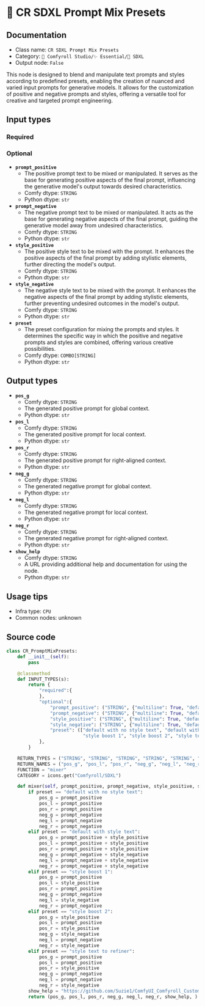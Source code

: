 # 🌟 CR SDXL Prompt Mix Presets
## Documentation
- Class name: `CR SDXL Prompt Mix Presets`
- Category: `🧩 Comfyroll Studio/✨ Essential/🌟 SDXL`
- Output node: `False`

This node is designed to blend and manipulate text prompts and styles according to predefined presets, enabling the creation of nuanced and varied input prompts for generative models. It allows for the customization of positive and negative prompts and styles, offering a versatile tool for creative and targeted prompt engineering.
## Input types
### Required
### Optional
- **`prompt_positive`**
    - The positive prompt text to be mixed or manipulated. It serves as the base for generating positive aspects of the final prompt, influencing the generative model's output towards desired characteristics.
    - Comfy dtype: `STRING`
    - Python dtype: `str`
- **`prompt_negative`**
    - The negative prompt text to be mixed or manipulated. It acts as the base for generating negative aspects of the final prompt, guiding the generative model away from undesired characteristics.
    - Comfy dtype: `STRING`
    - Python dtype: `str`
- **`style_positive`**
    - The positive style text to be mixed with the prompt. It enhances the positive aspects of the final prompt by adding stylistic elements, further directing the model's output.
    - Comfy dtype: `STRING`
    - Python dtype: `str`
- **`style_negative`**
    - The negative style text to be mixed with the prompt. It enhances the negative aspects of the final prompt by adding stylistic elements, further preventing undesired outcomes in the model's output.
    - Comfy dtype: `STRING`
    - Python dtype: `str`
- **`preset`**
    - The preset configuration for mixing the prompts and styles. It determines the specific way in which the positive and negative prompts and styles are combined, offering various creative possibilities.
    - Comfy dtype: `COMBO[STRING]`
    - Python dtype: `str`
## Output types
- **`pos_g`**
    - Comfy dtype: `STRING`
    - The generated positive prompt for global context.
    - Python dtype: `str`
- **`pos_l`**
    - Comfy dtype: `STRING`
    - The generated positive prompt for local context.
    - Python dtype: `str`
- **`pos_r`**
    - Comfy dtype: `STRING`
    - The generated positive prompt for right-aligned context.
    - Python dtype: `str`
- **`neg_g`**
    - Comfy dtype: `STRING`
    - The generated negative prompt for global context.
    - Python dtype: `str`
- **`neg_l`**
    - Comfy dtype: `STRING`
    - The generated negative prompt for local context.
    - Python dtype: `str`
- **`neg_r`**
    - Comfy dtype: `STRING`
    - The generated negative prompt for right-aligned context.
    - Python dtype: `str`
- **`show_help`**
    - Comfy dtype: `STRING`
    - A URL providing additional help and documentation for using the node.
    - Python dtype: `str`
## Usage tips
- Infra type: `CPU`
- Common nodes: unknown


## Source code
```python
class CR_PromptMixPresets:
    def __init__(self):
        pass

    @classmethod        
    def INPUT_TYPES(s):
        return {
            "required":{
            },
            "optional":{
                "prompt_positive": ("STRING", {"multiline": True, "default": "prompt_pos"}),
                "prompt_negative": ("STRING", {"multiline": True, "default": "prompt_neg"}),
                "style_positive": ("STRING", {"multiline": True, "default": "style_pos"}),
                "style_negative": ("STRING", {"multiline": True, "default": "style_neg"}),
                "preset": (["default with no style text", "default with style text",
                            "style boost 1", "style boost 2", "style text to refiner"],),
            },
        }

    RETURN_TYPES = ("STRING", "STRING", "STRING", "STRING", "STRING", "STRING", "STRING", )
    RETURN_NAMES = ("pos_g", "pos_l", "pos_r", "neg_g", "neg_l", "neg_r", "show_help", )
    FUNCTION = "mixer"
    CATEGORY = icons.get("Comfyroll/SDXL")

    def mixer(self, prompt_positive, prompt_negative, style_positive, style_negative, preset):
        if preset == "default with no style text":
            pos_g = prompt_positive
            pos_l = prompt_positive
            pos_r = prompt_positive
            neg_g = prompt_negative
            neg_l = prompt_negative
            neg_r = prompt_negative
        elif preset == "default with style text":
            pos_g = prompt_positive + style_positive
            pos_l = prompt_positive + style_positive
            pos_r = prompt_positive + style_positive
            neg_g = prompt_negative + style_negative
            neg_l = prompt_negative + style_negative
            neg_r = prompt_negative + style_negative
        elif preset == "style boost 1":
            pos_g = prompt_positive
            pos_l = style_positive
            pos_r = prompt_positive
            neg_g = prompt_negative
            neg_l = style_negative
            neg_r = prompt_negative
        elif preset == "style boost 2":
            pos_g = style_positive
            pos_l = prompt_positive
            pos_r = style_positive
            neg_g = style_negative
            neg_l = prompt_negative
            neg_r = style_negative
        elif preset == "style text to refiner":
            pos_g = prompt_positive
            pos_l = prompt_positive
            pos_r = style_positive
            neg_g = prompt_negative
            neg_l = prompt_negative
            neg_r = style_negative
        show_help = "https://github.com/Suzie1/ComfyUI_Comfyroll_CustomNodes/wiki/SDXL-Nodes#cr-sdxl-prompt-mix-presets"            
        return (pos_g, pos_l, pos_r, neg_g, neg_l, neg_r, show_help, )

```
